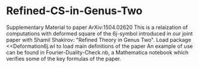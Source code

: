 # Refined-CS-in-Genus-Two
Supplementary Material to paper ArXiv:1504.02620
This is a relaization of computations with deformed square of the 6j-symbol introduced in our joint paper with Shamil Shakirov: "Refined Theory in Genus Two".
Load package <<Deformation6j.wl to load main definitions of the paper
An example of use can be found in Fourier-Duality-Check.nb, a Mathematica notebook which verifies some of the key formulas of the paper.
